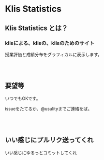 # Klis Statistics

## Klis Statistics とは？
### __klisによる、klisの、klisのためのサイト__
授業評価と成績分布をグラフィカルに表示します。

<br><br>
## 要望等
いつでもOKです。

issueをたてるか、@usulityまでご連絡をば。

<br><br>
## いい感じにプルリク送ってくれ
いい感じにゆるっとコミットしてくれ
